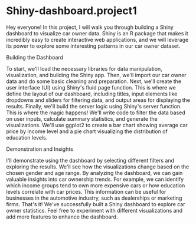 # Shiny-dashboard.project1
Hey everyone! In this project, I will walk you through building a Shiny dashboard to visualize car owner data. Shiny is an R package that makes it incredibly easy to create interactive web applications, and we will leverage its power to explore some interesting patterns in our car owner dataset.



Building the Dashboard

To start, we'll load the necessary libraries for data manipulation, visualization, and building the Shiny app. Then, we'll import our car owner data and do some basic cleaning and preparation.
Next, we'll create the user interface (UI) using Shiny's fluid page function. This is where we define the layout of our dashboard, including titles, input elements like dropdowns and sliders for filtering data, and output areas for displaying the results.
Finally, we'll build the server logic using Shiny's server function. This is where the magic happens! We'll write code to filter the data based on user inputs, calculate summary statistics, and generate the visualizations. We'll use ggplot2 to create a bar chart showing average car price by income level and a pie chart visualizing the distribution of education levels.

Demonstration and Insights

I'll demonstrate using the dashboard by selecting different filters and exploring the results. We'll see how the visualizations change based on the chosen gender and age range.
By analyzing the dashboard, we can gain valuable insights into car ownership trends. For example, we can identify which income groups tend to own more expensive cars or how education levels correlate with car prices. This information can be useful for businesses in the automotive industry, such as dealerships or marketing firms.
That's it! We've successfully built a Shiny dashboard to explore car owner statistics. Feel free to experiment with different visualizations and add more features to enhance the dashboard.
